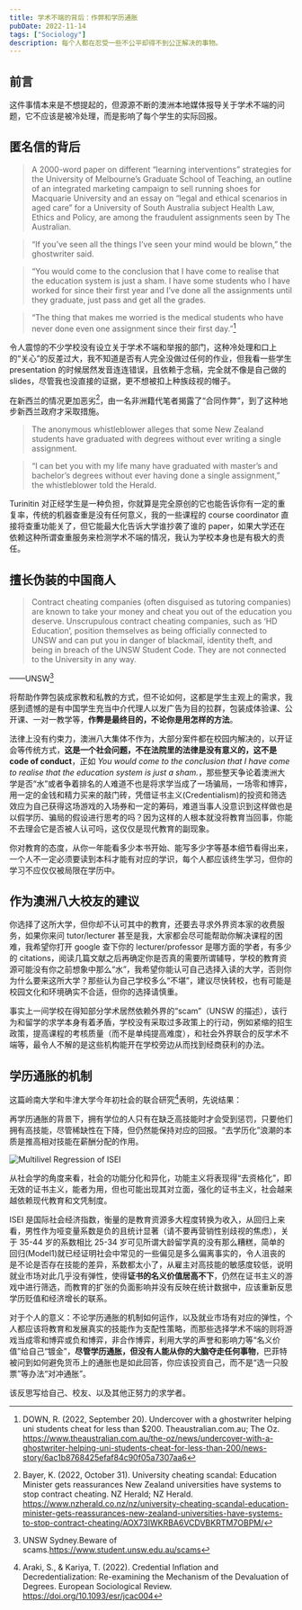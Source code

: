 ```yaml
---
title: 学术不端的背后：作弊和学历通胀
pubDate: 2022-11-14
tags: ["Sociology"]
description: 每个人都在忍受一些不公平却得不到公正解决的事物。
---
```


## 前言

这件事情本来是不想提起的，但源源不断的澳洲本地媒体报导关于学术不端的问题，它不应该是被冷处理，而是影响了每个学生的实际回报。

## 匿名信的背后

> A 2000-word paper on different “learning interventions” strategies for the University of Melbourne’s Graduate School of Teaching, an outline of an integrated marketing campaign to sell running shoes for Macquarie University and an essay on “legal and ethical scenarios in aged care” for a University of South Australia subject Health Law, Ethics and Policy, are among the fraudulent assignments seen by The Australian.

> “If you’ve seen all the things I’ve seen your mind would be blown,” the ghostwriter said.

> “You would come to the conclusion that I have come to realise that the education system is just a sham. I have some students who I have worked for since their first year and I’ve done all the assignments until they graduate, just pass and get all the grades.

> “The thing that makes me worried is the medical students who have never done even one assignment since their first day.”[^1]

令人震惊的不少学校没有设立关于学术不端和举报的部门，这种冷处理和口上的“关心”的反差过大，我不知道是否有人完全没做过任何的作业，但我看一些学生 presentation 的时候居然发音连连错误，且依赖于念稿，完全就不像是自己做的 slides，尽管我也没直接的证据，更不想被扣上种族歧视的帽子。

在新西兰的情况更加恶劣[^2]，由一名非洲籍代笔者揭露了“合同作弊”，到了这种地步新西兰政府才采取措施。

> The anonymous whistleblower alleges that some New Zealand students have graduated with degrees without ever writing a single assignment.

> “I can bet you with my life many have graduated with master’s and bachelor’s degrees without ever having done a single assignment,” the whistleblower told the Herald.

Turinitin 对正经学生是一种负担，你就算是完全原创的它也能告诉你有一定的重复率，传统的机器查重是没有任何意义，我的一些课程的 course coordinator 直接将查重功能关了，但它能最大化告诉大学谁抄袭了谁的 paper，如果大学还在依赖这种所谓查重服务来检测学术不端的情况，我认为学校本身也是有极大的责任。

## 擅长伪装的中国商人

> Contract cheating companies (often disguised as tutoring companies) are known to take your money and cheat you out of the education you deserve. Unscrupulous contract cheating companies, such as ‘HD Education’, position themselves as being officially connected to UNSW and can put you in danger of blackmail, identity theft, and being in breach of the UNSW Student Code. They are not connected to the University in any way.

——UNSW[^3]

将帮助作弊包装成家教和私教的方式，但不论如何，这都是学生主观上的需求，我感到遗憾的是有中国学生充当中介代理人以发广告为目的拉群，包装成体验课、公开课、一对一教学等，**作弊是最终目的，不论你是用怎样的方法**。

法律上没有约束力，澳洲八大集体不作为，大部分案件都在校园内解决的，以开证会等传统方式，**这是一个社会问题，不在法院里的法律是没有意义的，这不是 code of conduct**，正如 _You would come to the conclusion that I have come to realise that the education system is just a sham._，那些整天争论着澳洲大学是否“水”或者争着排名的人难道不也是将求学当成了一场骗局，一场零和博弈，用一定的金钱和精力买来的敲门砖，凭借证书主义(Credentialism)的投资和筛选效应为自己获得这场游戏的入场券和一定的筹码，难道当事人没意识到这样做也是以假学历、骗局的假设进行思考的吗？因为这样的人根本就没将教育当回事，你能不去理会它是否被人认可吗，这仅仅是现代教育的副现象。

你对教育的态度，从你一年能看多少本书开始、能写多少字等基本细节看得出来，一个人不一定必须要读到本科才能有对应的学识，每个人都应该终生学习，但你的学习不应仅仅被局限在学历中。

## 作为澳洲八大校友的建议

你选择了这所大学，但你却不认可其中的教育，还要去寻求外界资本家的收费服务，如果你来问 tutor/lecturer 甚至是我，大家都会尽可能帮助你解决课程的困难，我希望你打开 google 查下你的 lecturer/professor 是哪方面的学者，有多少的 citations，阅读几篇文献之后再确定你是否真的需要所谓辅导，学校的教育资源可能没有你之前想象中那么“水”，我希望你能认可自己选择入读的大学，否则你为什么要来这所大学？那些认为自己学校多么“不堪”，建议尽快转校，也有可能是校园文化和环境确实不合适，但你的选择请慎重。

事实上一间学校在得知部分学术居然依赖外界的“scam”（UNSW 的描述），该行为和留学的求学本身有着矛盾，学校没有采取过多政策上的行动，例如紧缩的招生政策，提高课程的考核质量（而不是单纯提高难度），和社会外界联合的反学术不端等，最令人不解的是这些机构能开在学校旁边从而找到经商获利的办法。

## 学历通胀的机制

这篇岭南大学和牛津大学今年初社会的联合研究[^4]表明，先说结果：

再学历通胀的背景下，拥有学位的人只有在缺乏高技能时才会受到惩罚，只要他们拥有高技能，尽管稀缺性在下降，但仍然能保持对应的回报。“去学历化”浪潮的本质是推高相对技能在薪酬分配的作用。

![Multilivel Regression of ISEI](/static/images/Multilivel-Regression-of-ISEI.png)

从社会学的角度来看，社会的功能分化和异化，功能主义将表现得“去资格化”，即无效的证书主义，能者为用，但也可能出现其对立面，强化的证书主义，社会越来越依赖现代教育和文凭制度。

ISEI 是国际社会经济指数，衡量的是教育资源多大程度转换为收入，从回归上来看，男性作为哑变量系数是负的且统计显著（请不要再营销性别歧视的焦虑），关于 35-44 岁的系数相比 25-34 岁可见所谓大龄留学真的没有那么糟糕，简单的回归(Model1)就已经证明社会中常见的一些偏见是多么偏离事实的，令人沮丧的是不论是否存在技能的差异，系数都太小了，从雇主对高技能的敏感度较低，说明就业市场对此几乎没有弹性，使得**证书的名义价值居高不下**，仍然在证书主义的游戏中进行筛选，而教育的扩张的负面影响并没有反映在统计数据中，应该重新反思学历贬值和经济增长的联系。

对于个人的意义：不论学历通胀的机制如何运作，以及就业市场有对应的弹性，个人都应该将教育和发展真实的技能作为支配性策略，而那些选择学术不端的则将游戏当成零和博弈或负和博弈，非合作博弈，利用大学的声誉和影响力等“名义价值”给自己“镀金”，**尽管学历通胀，但没有人能从你的大脑夺走任何事物**，巴菲特被问到如何避免货币上的通胀也是如此回答，你应该投资自己，而不是“选一只股票”等办法“对冲通胀”。

该反思写给自己、校友、以及其他正努力的求学者。

[^4]: Araki, S., & Kariya, T. (2022). Credential Inflation and Decredentialization: Re-examining the Mechanism of the Devaluation of Degrees. European Sociological Review. https://doi.org/10.1093/esr/jcac004
[^1]: DOWN, R. (2022, September 20). Undercover with a ghostwriter helping uni students cheat for less than $200. Theaustralian.com.au; The Oz. https://www.theaustralian.com.au/the-oz/news/undercover-with-a-ghostwriter-helping-uni-students-cheat-for-less-than-200/news-story/6ac1b8768425efaf84c90f05a7307aa6
[^2]: Bayer, K. (2022, October 31). University cheating scandal: Education Minister gets reassurances New Zealand universities have systems to stop contract cheating. NZ Herald; NZ Herald. https://www.nzherald.co.nz/nz/university-cheating-scandal-education-minister-gets-reassurances-new-zealand-universities-have-systems-to-stop-contract-cheating/AOX73IWKRBA6VCDVBKRTM7OBPM/
[^3]: UNSW Sydney.Beware of scams.https://www.student.unsw.edu.au/scams
